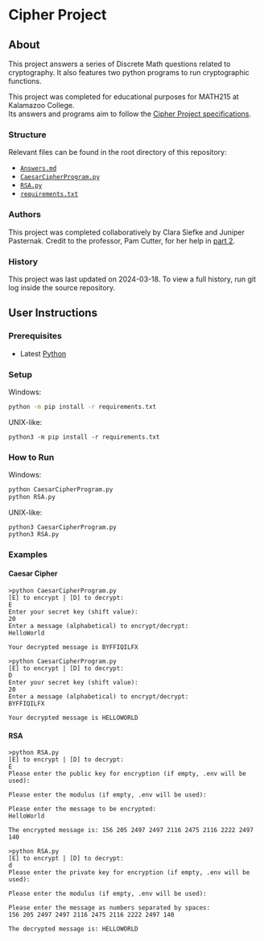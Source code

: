 # Cipher Project

## About

This project answers a series of Discrete Math questions related to cryptography.
It also features two python programs to run cryptographic functions.

This project was completed for educational purposes for MATH215 at Kalamazoo College.  
Its answers and programs aim to follow the
[Cipher Project specifications](https://www.cs.kzoo.edu/math250/CipherProj.html).

### Structure

Relevant files can be found in the root directory of this repository:

- [`Answers.md`](Answers.md)
- [`CaesarCipherProgram.py`](CaesarCipherProgram.py)
- [`RSA.py`](RSA.py)
- [`requirements.txt`](requirements.txt)

### Authors

This project was completed collaboratively by Clara Siefke and Juniper Pasternak.
Credit to the professor, Pam Cutter, for her help in [part 2](Answers.md#part-2-public-key-cryptosystem).

### History

This project was last updated on 2024-03-18.
To view a full history, run git log inside the source repository.

## User Instructions

### Prerequisites

- Latest [Python](https://www.python.org/downloads/)

### Setup

Windows:

```bash
python -m pip install -r requirements.txt
```

UNIX-like:

```shell
python3 -m pip install -r requirements.txt
```

### How to Run

Windows:

```bash
python CaesarCipherProgram.py
python RSA.py
```

UNIX-like:

```shell
python3 CaesarCipherProgram.py
python3 RSA.py
```

### Examples

#### Caesar Cipher

```text
>python CaesarCipherProgram.py
[E] to encrypt | [D] to decrypt:
E
Enter your secret key (shift value):
20
Enter a message (alphabetical) to encrypt/decrypt:
HelloWorld

Your decrypted message is BYFFIQILFX
```

```text
>python CaesarCipherProgram.py
[E] to encrypt | [D] to decrypt:
D
Enter your secret key (shift value):
20
Enter a message (alphabetical) to encrypt/decrypt:
BYFFIQILFX

Your decrypted message is HELLOWORLD
```

#### RSA

```text
>python RSA.py
[E] to encrypt | [D] to decrypt:
E
Please enter the public key for encryption (if empty, .env will be used):

Please enter the modulus (if empty, .env will be used):

Please enter the message to be encrypted:
HelloWorld

The encrypted message is: 156 205 2497 2497 2116 2475 2116 2222 2497 140
```

```text
>python RSA.py
[E] to encrypt | [D] to decrypt:
d
Please enter the private key for encryption (if empty, .env will be used):

Please enter the modulus (if empty, .env will be used):

Please enter the message as numbers separated by spaces:
156 205 2497 2497 2116 2475 2116 2222 2497 140

The decrypted message is: HELLOWORLD
```
